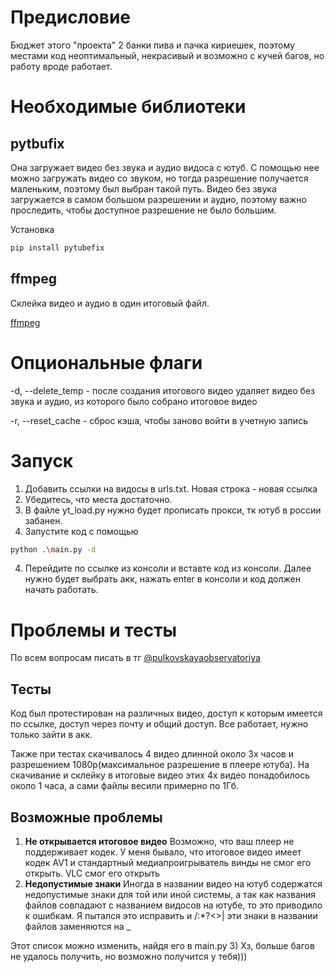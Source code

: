 # Предисловие
Бюджет этого "проекта" 2 банки пива и пачка кириешек, поэтому местами код неоптимальный, некрасивый и возможно с кучей багов, но работу вроде работает.

# Необходимые библиотеки
## pytbufix
Она загружает видео без звука и аудио видоса с ютуб.
С помощью нее можно загружать видео со звуком, но тогда разрешение получается маленьким, поэтому был выбран такой путь.
Видео без звука загружается в самом большом разрешении и аудио, поэтому важно проследить, чтобы доступное разрешение не было большим.

Установка
```bash
pip install pytubefix
```
## ffmpeg
Склейка видео и аудио в один итоговый файл. 

[ffmpeg](https://www.ffmpeg.org/)

# Опциональные флаги

-d, --delete_temp  -  после создания итогового видео удаляет видео без звука и аудио, из которого было собрано итоговое видео

-r, --reset_cache  -  сброс кэша, чтобы заново войти в учетную запись

# Запуск
1) Добавить ссылки на видосы в urls.txt. Новая строка - новая ссылка
2) Убедитесь, что места достаточно.
3) В файле yt_load.py нужно будет прописать прокси, тк ютуб в россии забанен. 
4)  Запустите код с помощью
```bash
python .\main.py -d
```
4) Перейдите по ссылке из консоли и вставте код из консоли. Далее нужно будет выбрать акк, нажать enter в консоли и код должен начать работать.

# Проблемы и тесты
По всем вопросам писать в тг [@pulkovskayaobservatoriya](https://t.me/pulkovskayaobservatoriya)
## Тесты 
Код был протестирован на различных видео, доступ к которым имеется по ссылке, доступ через почту и общий доступ. Все работает, нужно только зайти в акк.

Также при тестах скачивалось 4 видео длинной около 3х часов и разрешением 1080p(максимальное разрешение в плеере ютуба). На скачивание и склейку в итоговые видео этих 4х видео понадобилось около 1 часа, а сами файлы весили примерно по 1Гб.
## Возможные проблемы
1) **Не открывается итоговое видео**
Возможно, что ваш плеер не поддерживает кодек. У меня бывало, что итоговое видео имеет кодек AV1 и стандартный медиапроигрыватель винды не смог его открыть. VLC смог его открыть
2) **Недопустимые знаки**
Иногда в названии видео на ютуб содержатся недопустимые знаки для той или иной системы, а так как названия файлов совпадают с названием видосов на ютубе, то это приводило к ошибкам. Я пытался это исправить и /\:*?<>| эти знаки в названии файлов заменяются на _

Этот список можно изменить, найдя его в main.py
3) Хз, больше багов не удалось получить, но возможно получится у тебя)))
